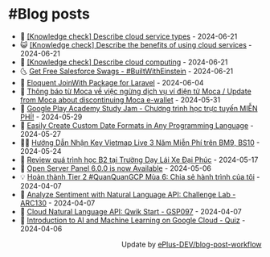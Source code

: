 # #Blog posts
<!-- BLOG-POST-LIST:START -->
- 🧰 [[Knowledge check] Describe cloud service types](https://eplus.dev/knowledge-check-describe-cloud-service-types) - 2024-06-21
- 😺 [[Knowledge check] Describe the benefits of using cloud services](https://eplus.dev/knowledge-check-describe-the-benefits-of-using-cloud-services) - 2024-06-21
- 🗽 [[Knowledge check] Describe cloud computing](https://eplus.dev/knowledge-check-describe-cloud-computing) - 2024-06-21
- 🌜 [Get Free Salesforce Swags - #BuiltWithEinstein](https://eplus.dev/get-free-salesforce-swags-builtwitheinstein) - 2024-06-21
- 📝 [Eloquent JoinWith Package for Laravel](https://eplus.dev/eloquent-joinwith-package-for-laravel) - 2024-06-04
- 🚀 [Thông báo từ Moca về việc ngừng dịch vụ ví điện tử Moca / Update from Moca about discontinuing Moca e-wallet](https://eplus.dev/thong-bao-tu-moca-ve-viec-ngung-dich-vu-vi-dien-tu-moca-update-from-moca-about-discontinuing-moca-e-wallet) - 2024-05-31
- 💼 [Google Play Academy Study Jam - Chương trình học trực tuyến MIỄN PHÍ!](https://eplus.dev/google-play-academy-study-jam-chuong-trinh-hoc-truc-tuyen-mien-phi) - 2024-05-29
- 🦣 [Easily Create Custom Date Formats in Any Programming Language](https://eplus.dev/easily-create-custom-date-formats-in-any-programming-language) - 2024-05-27
- 👨‍🏫 [Hướng Dẫn Nhận Key Vietmap Live 3 Năm Miễn Phí trên BM9, BS10](https://eplus.dev/huong-dan-nhan-key-vietmap-live-3-nam-mien-phi-tren-bm9-bs10) - 2024-05-24
- 🔭 [Review quá trình học B2 tại Trường Dạy Lái Xe Đại Phúc](https://eplus.dev/review-qua-trinh-hoc-b2-tai-truong-day-lai-xe-dai-phuc) - 2024-05-17
- 🤡 [Open Server Panel 6.0.0 is now Available](https://eplus.dev/open-server-panel-600-is-now-available) - 2024-05-06
- 💡 [Hoàn thành Tier 2 #QuanQuanGCP Mùa 6: Chia sẻ hành trình của tôi](https://eplus.dev/hoan-thanh-tier-2-quanquangcp-mua-6-chia-se-hanh-trinh-cua-toi) - 2024-04-07
- 🦣 [Analyze Sentiment with Natural Language API: Challenge Lab - ARC130](https://eplus.dev/analyze-sentiment-with-natural-language-api-challenge-lab-arc130) - 2024-04-07
- 💪 [Cloud Natural Language API: Qwik Start - GSP097](https://eplus.dev/cloud-natural-language-api-qwik-start-gsp097) - 2024-04-07
- 🤡 [Introduction to AI and Machine Learning on Google Cloud - Quiz](https://eplus.dev/introduction-to-ai-and-machine-learning-on-google-cloud-quiz) - 2024-04-06<!-- BLOG-POST-LIST:END -->
<div align="right">
  Update by <a target="_blank"
    href="https://github.com/ePlus-DEV/blog-post-workflow">ePlus-DEV/blog-post-workflow</a>
</div>
